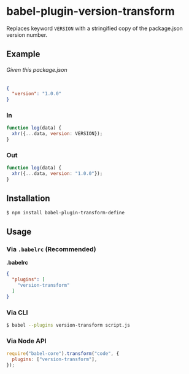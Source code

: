 # babel-plugin-version-transform
Replaces keyword `VERSION` with a stringified copy of the package.json version number.

## Example

###### Given this package.json
```json
{
  "version": "1.0.0"
}
```

### In

```js
function log(data) {
  xhr({...data, version: VERSION});
}
```

### Out

```js
function log(data) {
  xhr({...data, version: "1.0.0"});
}
```

## Installation

```sh
$ npm install babel-plugin-transform-define
```

## Usage

### Via `.babelrc` (Recommended)

**.babelrc**

```json
{
  "plugins": [
    "version-transform"
  ]
}
```

### Via CLI

```sh
$ babel --plugins version-transform script.js
```

### Via Node API

```javascript
require("babel-core").transform("code", {
  plugins: ["version-transform"],
});
```
